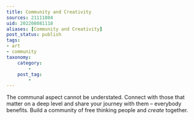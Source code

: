 ```yaml
---
title: Community and Creativity
sources: 21111804
uid: 202208081118
aliases: [Community and Creativity]
post_status: publish
tags: 
- art
- community
taxonomy:
    category:
        - 
    post_tag:
        - 
---
```


The communal aspect cannot be understated. Connect with those that matter on a deep level and share your journey with them – everybody benefits.
Build a community of free thinking people and *create* together.
